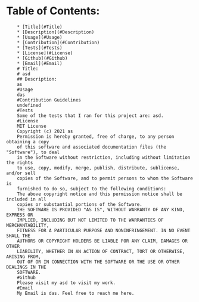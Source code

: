 # Table of Contents:
        * [Title](#Title)
        * [Description](#Description)
        * [Usage](#Usage)
        * [Contribution](#Contribution)
        * [Tests](#Tests)
        * [License](#License)
        * [Github](#Github)
        * [Email](#Email)
        # Title:
        # asd
        ## Description:
        as
        #Usage
        das
        #Contribution Guidelines
        undefined
        #Tests
        Some of the tests that I ran for this project are: asd.
        #License
        MIT License
        Copyright (c) 2021 as
        Permission is hereby granted, free of charge, to any person obtaining a copy
        of this software and associated documentation files (the "Software"), to deal
        in the Software without restriction, including without limitation the rights
        to use, copy, modify, merge, publish, distribute, sublicense, and/or sell
        copies of the Software, and to permit persons to whom the Software is
        furnished to do so, subject to the following conditions:
        The above copyright notice and this permission notice shall be included in all
        copies or substantial portions of the Software.
        THE SOFTWARE IS PROVIDED "AS IS", WITHOUT WARRANTY OF ANY KIND, EXPRESS OR
        IMPLIED, INCLUDING BUT NOT LIMITED TO THE WARRANTIES OF MERCHANTABILITY,
        FITNESS FOR A PARTICULAR PURPOSE AND NONINFRINGEMENT. IN NO EVENT SHALL THE
        AUTHORS OR COPYRIGHT HOLDERS BE LIABLE FOR ANY CLAIM, DAMAGES OR OTHER
        LIABILITY, WHETHER IN AN ACTION OF CONTRACT, TORT OR OTHERWISE, ARISING FROM,
        OUT OF OR IN CONNECTION WITH THE SOFTWARE OR THE USE OR OTHER DEALINGS IN THE
        SOFTWARE.
        #Github
        Please visit my asd to visit my work.
        #Email
        My Email is das. Feel free to reach me here.